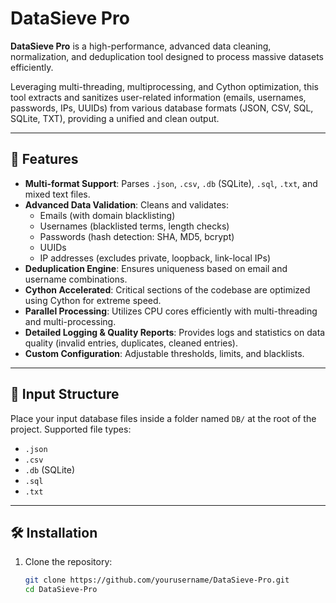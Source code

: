 # DataSieve Pro

**DataSieve Pro** is a high-performance, advanced data cleaning, normalization, and deduplication tool designed to process massive datasets efficiently.

Leveraging multi-threading, multiprocessing, and Cython optimization, this tool extracts and sanitizes user-related information (emails, usernames, passwords, IPs, UUIDs) from various database formats (JSON, CSV, SQL, SQLite, TXT), providing a unified and clean output.

---

## 🚀 Features

- **Multi-format Support**: Parses `.json`, `.csv`, `.db` (SQLite), `.sql`, `.txt`, and mixed text files.
- **Advanced Data Validation**: Cleans and validates:
  - Emails (with domain blacklisting)
  - Usernames (blacklisted terms, length checks)
  - Passwords (hash detection: SHA, MD5, bcrypt)
  - UUIDs
  - IP addresses (excludes private, loopback, link-local IPs)
- **Deduplication Engine**: Ensures uniqueness based on email and username combinations.
- **Cython Accelerated**: Critical sections of the codebase are optimized using Cython for extreme speed.
- **Parallel Processing**: Utilizes CPU cores efficiently with multi-threading and multi-processing.
- **Detailed Logging & Quality Reports**: Provides logs and statistics on data quality (invalid entries, duplicates, cleaned entries).
- **Custom Configuration**: Adjustable thresholds, limits, and blacklists.

---

## 📂 Input Structure

Place your input database files inside a folder named `DB/` at the root of the project. Supported file types:

- `.json`
- `.csv`
- `.db` (SQLite)
- `.sql`
- `.txt`

---

## 🛠️ Installation

1. Clone the repository:
   ```bash
   git clone https://github.com/yourusername/DataSieve-Pro.git
   cd DataSieve-Pro
